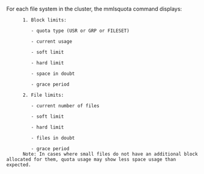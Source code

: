 For each file system in the cluster, the mmlsquota command displays:

          1. Block limits:

             - quota type (USR or GRP or FILESET)

             - current usage

             - soft limit

             - hard limit

             - space in doubt

             - grace period

          2. File limits:

             - current number of files

             - soft limit

             - hard limit

             - files in doubt

             - grace period
          Note: In cases where small files do not have an additional block allocated for them, quota usage may show less space usage than expected.


